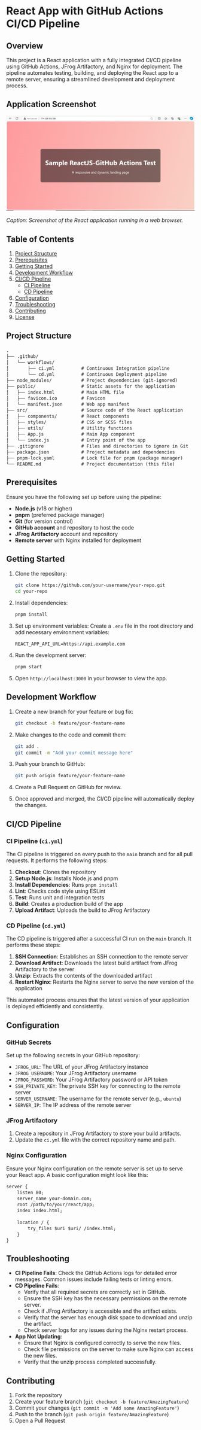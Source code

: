 # React App with GitHub Actions CI/CD Pipeline

## Overview

This project is a React application with a fully integrated CI/CD pipeline using GitHub Actions, JFrog Artifactory, and Nginx for deployment. The pipeline automates testing, building, and deploying the React app to a remote server, ensuring a streamlined development and deployment process.

## Application Screenshot

![Application Screenshot](sample-github-actions-reactjs.png)

*Caption: Screenshot of the React application running in a web browser.*

## Table of Contents

1. [Project Structure](#project-structure)
2. [Prerequisites](#prerequisites)
3. [Getting Started](#getting-started)
4. [Development Workflow](#development-workflow)
5. [CI/CD Pipeline](#cicd-pipeline)
   - [CI Pipeline](#ci-pipeline-ciyml)
   - [CD Pipeline](#cd-pipeline-cdyml)
6. [Configuration](#configuration)
7. [Troubleshooting](#troubleshooting)
8. [Contributing](#contributing)
9. [License](#license)

## Project Structure

```
.
├── .github/
│   └── workflows/
│       ├── ci.yml          # Continuous Integration pipeline
│       └── cd.yml          # Continuous Deployment pipeline
├── node_modules/           # Project dependencies (git-ignored)
├── public/                 # Static assets for the application
│   ├── index.html          # Main HTML file
│   ├── favicon.ico         # Favicon
│   └── manifest.json       # Web app manifest
├── src/                    # Source code of the React application
│   ├── components/         # React components
│   ├── styles/             # CSS or SCSS files
│   ├── utils/              # Utility functions
│   ├── App.js              # Main App component
│   └── index.js            # Entry point of the app
├── .gitignore              # Files and directories to ignore in Git
├── package.json            # Project metadata and dependencies
├── pnpm-lock.yaml          # Lock file for pnpm (package manager)
└── README.md               # Project documentation (this file)
```

## Prerequisites

Ensure you have the following set up before using the pipeline:

- **Node.js** (v18 or higher)
- **pnpm** (preferred package manager)
- **Git** (for version control)
- **GitHub account** and repository to host the code
- **JFrog Artifactory** account and repository
- **Remote server** with Nginx installed for deployment

## Getting Started

1. Clone the repository:
   ```bash
   git clone https://github.com/your-username/your-repo.git
   cd your-repo
   ```

2. Install dependencies:
   ```bash
   pnpm install
   ```

3. Set up environment variables:
   Create a `.env` file in the root directory and add necessary environment variables:
   ```
   REACT_APP_API_URL=https://api.example.com
   ```

4. Run the development server:
   ```bash
   pnpm start
   ```

5. Open `http://localhost:3000` in your browser to view the app.

## Development Workflow

1. Create a new branch for your feature or bug fix:
   ```bash
   git checkout -b feature/your-feature-name
   ```

2. Make changes to the code and commit them:
   ```bash
   git add .
   git commit -m "Add your commit message here"
   ```

3. Push your branch to GitHub:
   ```bash
   git push origin feature/your-feature-name
   ```

4. Create a Pull Request on GitHub for review.

5. Once approved and merged, the CI/CD pipeline will automatically deploy the changes.

## CI/CD Pipeline

### CI Pipeline (`ci.yml`)

The CI pipeline is triggered on every push to the `main` branch and for all pull requests. It performs the following steps:

1. **Checkout**: Clones the repository
2. **Setup Node.js**: Installs Node.js and pnpm
3. **Install Dependencies**: Runs `pnpm install`
4. **Lint**: Checks code style using ESLint
5. **Test**: Runs unit and integration tests
6. **Build**: Creates a production build of the app
7. **Upload Artifact**: Uploads the build to JFrog Artifactory

### CD Pipeline (`cd.yml`)

The CD pipeline is triggered after a successful CI run on the `main` branch. It performs these steps:

1. **SSH Connection**: Establishes an SSH connection to the remote server
2. **Download Artifact**: Downloads the latest build artifact from JFrog Artifactory to the server
3. **Unzip**: Extracts the contents of the downloaded artifact
4. **Restart Nginx**: Restarts the Nginx server to serve the new version of the application

This automated process ensures that the latest version of your application is deployed efficiently and consistently.

## Configuration

### GitHub Secrets

Set up the following secrets in your GitHub repository:

- `JFROG_URL`: The URL of your JFrog Artifactory instance
- `JFROG_USERNAME`: Your JFrog Artifactory username
- `JFROG_PASSWORD`: Your JFrog Artifactory password or API token
- `SSH_PRIVATE_KEY`: The private SSH key for connecting to the remote server
- `SERVER_USERNAME`: The username for the remote server (e.g., `ubuntu`)
- `SERVER_IP`: The IP address of the remote server

### JFrog Artifactory

1. Create a repository in JFrog Artifactory to store your build artifacts.
2. Update the `ci.yml` file with the correct repository name and path.

### Nginx Configuration

Ensure your Nginx configuration on the remote server is set up to serve your React app. A basic configuration might look like this:

```nginx
server {
    listen 80;
    server_name your-domain.com;
    root /path/to/your/react/app;
    index index.html;
    
    location / {
        try_files $uri $uri/ /index.html;
    }
}
```

## Troubleshooting

- **CI Pipeline Fails**: Check the GitHub Actions logs for detailed error messages. Common issues include failing tests or linting errors.
- **CD Pipeline Fails**: 
  - Verify that all required secrets are correctly set in GitHub.
  - Ensure the SSH key has the necessary permissions on the remote server.
  - Check if JFrog Artifactory is accessible and the artifact exists.
  - Verify that the server has enough disk space to download and unzip the artifact.
  - Check server logs for any issues during the Nginx restart process.
- **App Not Updating**: 
  - Ensure that Nginx is configured correctly to serve the new files.
  - Check file permissions on the server to make sure Nginx can access the new files.
  - Verify that the unzip process completed successfully.

## Contributing

1. Fork the repository
2. Create your feature branch (`git checkout -b feature/AmazingFeature`)
3. Commit your changes (`git commit -m 'Add some AmazingFeature'`)
4. Push to the branch (`git push origin feature/AmazingFeature`)
5. Open a Pull Request
